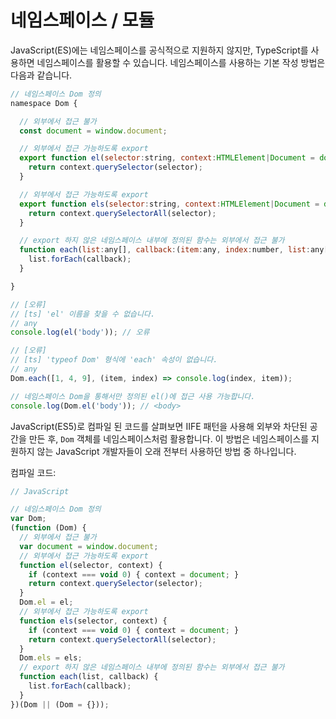 # 네임스페이스 / 모듈

JavaScript\(ES\)에는 네임스페이스를 공식적으로 지원하지 않지만, TypeScript를 사용하면 네임스페이스를 활용할 수 있습니다. 네임스페이스를 사용하는 기본 작성 방법은 다음과 같습니다.

```javascript
// 네임스페이스 Dom 정의
namespace Dom {

  // 외부에서 접근 불가
  const document = window.document;

  // 외부에서 접근 가능하도록 export
  export function el(selector:string, context:HTMLElement|Document = document) {
    return context.querySelector(selector);
  }

  // 외부에서 접근 가능하도록 export
  export function els(selector:string, context:HTMLElement|Document = document) {
    return context.querySelectorAll(selector);
  }

  // export 하지 않은 네임스페이스 내부에 정의된 함수는 외부에서 접근 불가
  function each(list:any[], callback:(item:any, index:number, list:any[])=>void): void {
    list.forEach(callback);
  }

}

// [오류]
// [ts] 'el' 이름을 찾을 수 없습니다.
// any
console.log(el('body')); // 오류

// [오류]
// [ts] 'typeof Dom' 형식에 'each' 속성이 없습니다.
// any
Dom.each([1, 4, 9], (item, index) => console.log(index, item));

// 네임스페이스 Dom을 통해서만 정의된 el()에 접근 사용 가능합니다.
console.log(Dom.el('body')); // <body>
```

JavaScript\(ES5\)로 컴파일 된 코드를 살펴보면 IIFE 패턴을 사용해 외부와 차단된 공간을 만든 후, `Dom` 객체를 네임스페이스처럼 활용합니다. 이 방법은 네임스페이스를 지원하지 않는 JavaScript 개발자들이 오래 전부터 사용하던 방법 중 하나입니다.

컴파일 코드:

```javascript
// JavaScript

// 네임스페이스 Dom 정의
var Dom;
(function (Dom) {
  // 외부에서 접근 불가
  var document = window.document;
  // 외부에서 접근 가능하도록 export
  function el(selector, context) {
    if (context === void 0) { context = document; }
    return context.querySelector(selector);
  }
  Dom.el = el;
  // 외부에서 접근 가능하도록 export
  function els(selector, context) {
    if (context === void 0) { context = document; }
    return context.querySelectorAll(selector);
  }
  Dom.els = els;
  // export 하지 않은 네임스페이스 내부에 정의된 함수는 외부에서 접근 불가
  function each(list, callback) {
    list.forEach(callback);
  }
})(Dom || (Dom = {}));
```


